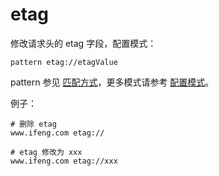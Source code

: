 # etag

修改请求头的 etag 字段，配置模式：

	pattern etag://etagValue

pattern 参见 [匹配方式](../pattern.html)，更多模式请参考 [配置模式](../mode.html)。

例子：

	# 删除 etag
	www.ifeng.com etag://

	# etag 修改为 xxx
	www.ifeng.com etag://xxx
